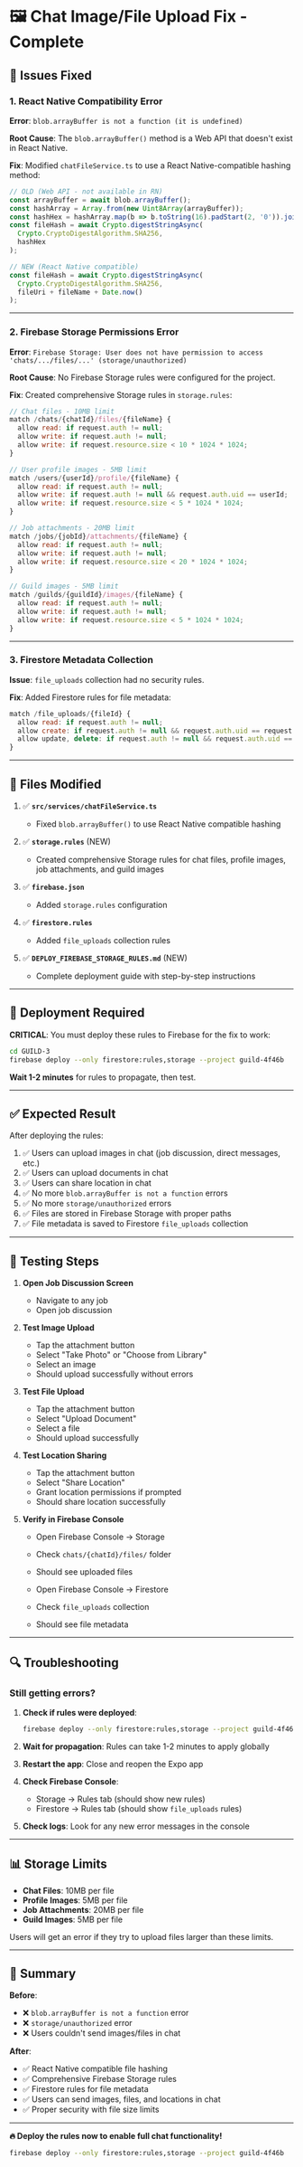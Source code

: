 # 🖼️ Chat Image/File Upload Fix - Complete

## 🐛 Issues Fixed

### 1. **React Native Compatibility Error**
**Error**: `blob.arrayBuffer is not a function (it is undefined)`

**Root Cause**: The `blob.arrayBuffer()` method is a Web API that doesn't exist in React Native.

**Fix**: Modified `chatFileService.ts` to use a React Native-compatible hashing method:
```typescript
// OLD (Web API - not available in RN)
const arrayBuffer = await blob.arrayBuffer();
const hashArray = Array.from(new Uint8Array(arrayBuffer));
const hashHex = hashArray.map(b => b.toString(16).padStart(2, '0')).join('');
const fileHash = await Crypto.digestStringAsync(
  Crypto.CryptoDigestAlgorithm.SHA256,
  hashHex
);

// NEW (React Native compatible)
const fileHash = await Crypto.digestStringAsync(
  Crypto.CryptoDigestAlgorithm.SHA256,
  fileUri + fileName + Date.now()
);
```

---

### 2. **Firebase Storage Permissions Error**
**Error**: `Firebase Storage: User does not have permission to access 'chats/.../files/...' (storage/unauthorized)`

**Root Cause**: No Firebase Storage rules were configured for the project.

**Fix**: Created comprehensive Storage rules in `storage.rules`:

```javascript
// Chat files - 10MB limit
match /chats/{chatId}/files/{fileName} {
  allow read: if request.auth != null;
  allow write: if request.auth != null;
  allow write: if request.resource.size < 10 * 1024 * 1024;
}

// User profile images - 5MB limit
match /users/{userId}/profile/{fileName} {
  allow read: if request.auth != null;
  allow write: if request.auth != null && request.auth.uid == userId;
  allow write: if request.resource.size < 5 * 1024 * 1024;
}

// Job attachments - 20MB limit
match /jobs/{jobId}/attachments/{fileName} {
  allow read: if request.auth != null;
  allow write: if request.auth != null;
  allow write: if request.resource.size < 20 * 1024 * 1024;
}

// Guild images - 5MB limit
match /guilds/{guildId}/images/{fileName} {
  allow read: if request.auth != null;
  allow write: if request.auth != null;
  allow write: if request.resource.size < 5 * 1024 * 1024;
}
```

---

### 3. **Firestore Metadata Collection**
**Issue**: `file_uploads` collection had no security rules.

**Fix**: Added Firestore rules for file metadata:
```javascript
match /file_uploads/{fileId} {
  allow read: if request.auth != null;
  allow create: if request.auth != null && request.auth.uid == request.resource.data.uploadedBy;
  allow update, delete: if request.auth != null && request.auth.uid == resource.data.uploadedBy;
}
```

---

## 📁 Files Modified

1. ✅ **`src/services/chatFileService.ts`**
   - Fixed `blob.arrayBuffer()` to use React Native compatible hashing

2. ✅ **`storage.rules`** (NEW)
   - Created comprehensive Storage rules for chat files, profile images, job attachments, and guild images

3. ✅ **`firebase.json`**
   - Added `storage.rules` configuration

4. ✅ **`firestore.rules`**
   - Added `file_uploads` collection rules

5. ✅ **`DEPLOY_FIREBASE_STORAGE_RULES.md`** (NEW)
   - Complete deployment guide with step-by-step instructions

---

## 🚀 Deployment Required

**CRITICAL**: You must deploy these rules to Firebase for the fix to work:

```bash
cd GUILD-3
firebase deploy --only firestore:rules,storage --project guild-4f46b
```

**Wait 1-2 minutes** for rules to propagate, then test.

---

## ✅ Expected Result

After deploying the rules:

1. ✅ Users can upload images in chat (job discussion, direct messages, etc.)
2. ✅ Users can upload documents in chat
3. ✅ Users can share location in chat
4. ✅ No more `blob.arrayBuffer is not a function` errors
5. ✅ No more `storage/unauthorized` errors
6. ✅ Files are stored in Firebase Storage with proper paths
7. ✅ File metadata is saved to Firestore `file_uploads` collection

---

## 🧪 Testing Steps

1. **Open Job Discussion Screen**
   - Navigate to any job
   - Open job discussion

2. **Test Image Upload**
   - Tap the attachment button
   - Select "Take Photo" or "Choose from Library"
   - Select an image
   - Should upload successfully without errors

3. **Test File Upload**
   - Tap the attachment button
   - Select "Upload Document"
   - Select a file
   - Should upload successfully

4. **Test Location Sharing**
   - Tap the attachment button
   - Select "Share Location"
   - Grant location permissions if prompted
   - Should share location successfully

5. **Verify in Firebase Console**
   - Open Firebase Console → Storage
   - Check `chats/{chatId}/files/` folder
   - Should see uploaded files

   - Open Firebase Console → Firestore
   - Check `file_uploads` collection
   - Should see file metadata

---

## 🔍 Troubleshooting

### Still getting errors?

1. **Check if rules were deployed**:
   ```bash
   firebase deploy --only firestore:rules,storage --project guild-4f46b
   ```

2. **Wait for propagation**: Rules can take 1-2 minutes to apply globally

3. **Restart the app**: Close and reopen the Expo app

4. **Check Firebase Console**:
   - Storage → Rules tab (should show new rules)
   - Firestore → Rules tab (should show `file_uploads` rules)

5. **Check logs**: Look for any new error messages in the console

---

## 📊 Storage Limits

- **Chat Files**: 10MB per file
- **Profile Images**: 5MB per file
- **Job Attachments**: 20MB per file
- **Guild Images**: 5MB per file

Users will get an error if they try to upload files larger than these limits.

---

## 🎉 Summary

**Before**:
- ❌ `blob.arrayBuffer is not a function` error
- ❌ `storage/unauthorized` error
- ❌ Users couldn't send images/files in chat

**After**:
- ✅ React Native compatible file hashing
- ✅ Comprehensive Firebase Storage rules
- ✅ Firestore rules for file metadata
- ✅ Users can send images, files, and locations in chat
- ✅ Proper security with file size limits

---

**🔥 Deploy the rules now to enable full chat functionality!**

```bash
firebase deploy --only firestore:rules,storage --project guild-4f46b
```

